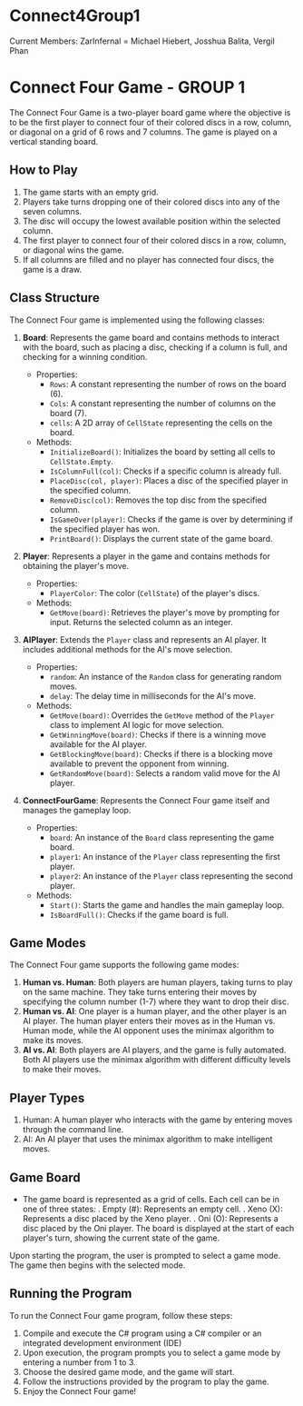 # Connect4Group1
Current Members: ZarInfernal = Michael Hiebert, Josshua Balita, Vergil Phan

# Connect Four Game - GROUP 1

The Connect Four Game is a two-player board game where the objective is to be the first player to connect four of their colored discs in a row, column, or diagonal on a grid of 6 rows and 7 columns. The game is played on a vertical standing board.

## How to Play
1. The game starts with an empty grid.
2. Players take turns dropping one of their colored discs into any of the seven columns.
3. The disc will occupy the lowest available position within the selected column.
4. The first player to connect four of their colored discs in a row, column, or diagonal wins the game.
5. If all columns are filled and no player has connected four discs, the game is a draw.

## Class Structure
The Connect Four game is implemented using the following classes:

1. **Board**: Represents the game board and contains methods to interact with the board, such as placing a disc, checking if a column is full, and checking for a winning condition.
   - Properties:
     - `Rows`: A constant representing the number of rows on the board (6).
     - `Cols`: A constant representing the number of columns on the board (7).
     - `cells`: A 2D array of `CellState` representing the cells on the board.
   - Methods:
     - `InitializeBoard()`: Initializes the board by setting all cells to `CellState.Empty`.
     - `IsColumnFull(col)`: Checks if a specific column is already full.
     - `PlaceDisc(col, player)`: Places a disc of the specified player in the specified column.
     - `RemoveDisc(col)`: Removes the top disc from the specified column.
     - `IsGameOver(player)`: Checks if the game is over by determining if the specified player has won.
     - `PrintBoard()`: Displays the current state of the game board.

2. **Player**: Represents a player in the game and contains methods for obtaining the player's move.
   - Properties:
     - `PlayerColor`: The color (`CellState`) of the player's discs.
   - Methods:
     - `GetMove(board)`: Retrieves the player's move by prompting for input. Returns the selected column as an integer.

3. **AIPlayer**: Extends the `Player` class and represents an AI player. It includes additional methods for the AI's move selection.
   - Properties:
     - `random`: An instance of the `Random` class for generating random moves.
     - `delay`: The delay time in milliseconds for the AI's move.
   - Methods:
     - `GetMove(board)`: Overrides the `GetMove` method of the `Player` class to implement AI logic for move selection.
     - `GetWinningMove(board)`: Checks if there is a winning move available for the AI player.
     - `GetBlockingMove(board)`: Checks if there is a blocking move available to prevent the opponent from winning.
     - `GetRandomMove(board)`: Selects a random valid move for the AI player.

4. **ConnectFourGame**: Represents the Connect Four game itself and manages the gameplay loop.
   - Properties:
     - `board`: An instance of the `Board` class representing the game board.
     - `player1`: An instance of the `Player` class representing the first player.
     - `player2`: An instance of the `Player` class representing the second player.
   - Methods:
     - `Start()`: Starts the game and handles the main gameplay loop.
     - `IsBoardFull()`: Checks if the game board is full.

## Game Modes
The Connect Four game supports the following game modes:

1. **Human vs. Human**: Both players are human players, taking turns to play on the same machine. They take turns entering their moves by specifying the column number (1-7) where they want to drop their disc.
2. **Human vs. AI**: One player is a human player, and the other player is an AI player. The human player enters their moves as in the Human vs. Human mode, while the AI opponent uses the minimax algorithm to make its moves.
3. **AI vs. AI**: Both players are AI players, and the game is fully automated. Both AI players use the minimax algorithm with different difficulty levels to make their moves.

## Player Types
1. Human: A human player who interacts with the game by entering moves through the command line.
2. AI: An AI player that uses the minimax algorithm to make intelligent moves.

## Game Board
- The game board is represented as a grid of cells. Each cell can be in one of three states:
. Empty (#): Represents an empty cell.
. Xeno (X): Represents a disc placed by the Xeno player.
. Oni (O): Represents a disc placed by the Oni player.
The board is displayed at the start of each player's turn, showing the current state of the game.

Upon starting the program, the user is prompted to select a game mode. The game then begins with the selected mode.

## Running the Program
To run the Connect Four game program, follow these steps:
1. Compile and execute the C# program using a C# compiler or an integrated development environment (IDE)
2. Upon execution, the program prompts you to select a game mode by entering a number from 1 to 3.
3. Choose the desired game mode, and the game will start.
4. Follow the instructions provided by the program to play the game.
5. Enjoy the Connect Four game!


